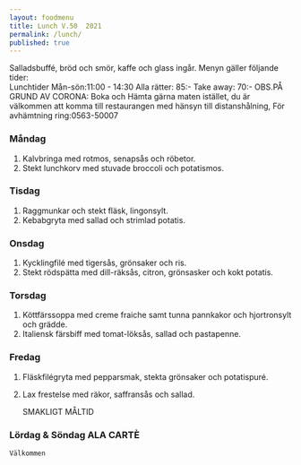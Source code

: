 ```yaml
---
layout: foodmenu
title: Lunch V.50  2021
permalink: /lunch/
published: true
---
```

Salladsbuffé, bröd och smör, kaffe och glass ingår.
Menyn gäller följande tider:  
Lunchtider  Mån-sön:11:00 - 14:30
Alla rätter: 85:- Take away: 70:-
OBS.PÅ GRUND AV CORONA: Boka och Hämta gärna maten istället, du är välkommen att komma till restaurangen med hänsyn till distanshålning, För avhämtning ring:0563-50007
                                

### Måndag
1. Kalvbringa med rotmos, senapsås och röbetor.
2. Stekt lunchkorv med stuvade broccoli och potatismos.

### Tisdag
1. Raggmunkar och stekt fläsk, lingonsylt.
2. Kebabgryta med sallad och strimlad potatis.

### Onsdag
1. Kycklingfilé med tigersås, grönsaker och ris.
2. Stekt rödspätta med dill-räksås, citron, grönsasker och kokt potatis.

### Torsdag
1. Köttfärssoppa med creme fraiche samt tunna pannkakor och hjortronsylt och grädde. 
2. Italiensk färsbiff med tomat-löksås, sallad och pastapenne.

### Fredag  
1. Fläskfilégryta med pepparsmak, stekta grönsaker och potatispuré.
2. Lax frestelse med räkor, saffransås och sallad.

    SMAKLIGT MÅLTID
### Lördag & Söndag ALA CARTÈ

    Välkommen
    
       
    

   
    
   
     
